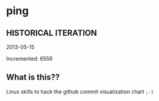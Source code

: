 # ping

## HISTORICAL ITERATION
2013-05-15

Incremented: 6556

## What is this?? 
Linux skills to hack the github commit visualization chart `;-)`
